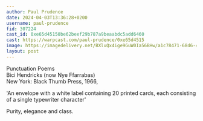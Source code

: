 ```yaml
---
author: Paul Prudence
date: 2024-04-03T13:36:28+0200
username: paul-prudence
fid: 307224
cast_id: 0xe65d45150be62beef29b787a9beaabdc5add6460
cast: https://warpcast.com/paul-prudence/0xe65d4515
image: https://imagedelivery.net/BXluQx4ige9GuW0Ia56BHw/a1c78471-68d6-457f-d492-cc9ef2667800/original
layout: post
---
```

Punctuation Poems  
Bici Hendricks (now Nye Ffarrabas)  
New York: Black Thumb Press, 1966,  
  
'An envelope with a white label containing 20 printed cards, each consisting of a single typewriter character'  
  
Purity, elegance and class.  

<img src='https://imagedelivery.net/BXluQx4ige9GuW0Ia56BHw/a1c78471-68d6-457f-d492-cc9ef2667800/original' alt='' referrerpolicy='no-referrer'/>